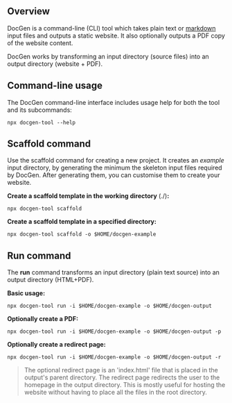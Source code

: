 ﻿## Overview

DocGen is a command-line (CLI) tool which takes plain text or [markdown](https://www.markdownguide.org/) input files and
outputs a static website. It also optionally outputs a PDF copy of the website content.

DocGen works by transforming an input directory (source files) into an output directory (website + PDF).

## Command-line usage

The DocGen command-line interface includes usage help for both the tool and its subcommands:

	npx docgen-tool --help

## Scaffold command

Use the scaffold command for creating a new project. It creates an *example* input directory, by generating the minimum
the skeleton input files required by DocGen. After generating them, you can customise them to create your website.

**Create a scaffold template in the working directory** (./)**:**

	npx docgen-tool scaffold

**Create a scaffold template in a specified directory:**

	npx docgen-tool scaffold -o $HOME/docgen-example

## Run command

The **run** command transforms an input directory (plain text source) into an output directory (HTML+PDF).

**Basic usage:**

	npx docgen-tool run -i $HOME/docgen-example -o $HOME/docgen-output

**Optionally create a PDF:**

	npx docgen-tool run -i $HOME/docgen-example -o $HOME/docgen-output -p

**Optionally create a redirect page:**

	npx docgen-tool run -i $HOME/docgen-example -o $HOME/docgen-output -r

> The optional redirect page is an 'index.html' file that is placed in the output's parent directory. The redirect page
redirects the user to the homepage in the output directory. This is mostly useful for hosting the website without having
to place all the files in the root directory.
